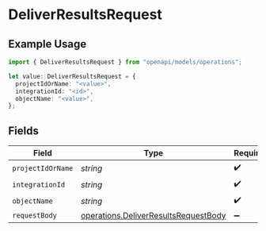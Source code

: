 # DeliverResultsRequest

## Example Usage

```typescript
import { DeliverResultsRequest } from "openapi/models/operations";

let value: DeliverResultsRequest = {
  projectIdOrName: "<value>",
  integrationId: "<id>",
  objectName: "<value>",
};
```

## Fields

| Field                                                                                        | Type                                                                                         | Required                                                                                     | Description                                                                                  |
| -------------------------------------------------------------------------------------------- | -------------------------------------------------------------------------------------------- | -------------------------------------------------------------------------------------------- | -------------------------------------------------------------------------------------------- |
| `projectIdOrName`                                                                            | *string*                                                                                     | :heavy_check_mark:                                                                           | N/A                                                                                          |
| `integrationId`                                                                              | *string*                                                                                     | :heavy_check_mark:                                                                           | N/A                                                                                          |
| `objectName`                                                                                 | *string*                                                                                     | :heavy_check_mark:                                                                           | N/A                                                                                          |
| `requestBody`                                                                                | [operations.DeliverResultsRequestBody](../../models/operations/deliverresultsrequestbody.md) | :heavy_minus_sign:                                                                           | ResultDeliveryRequestBody                                                                    |